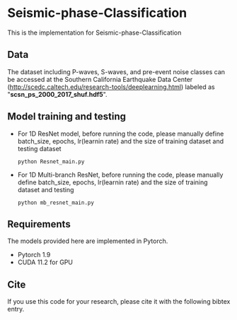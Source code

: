 # Seismic-phase-Classification
This is the implementation for Seismic-phase-Classification

## Data
The dataset including P-waves, S-waves, and pre-event noise classes can be accessed at the Southern California Earthquake Data Center (http://scedc.caltech.edu/research-tools/deeplearning.html) labeled as "**scsn_ps_2000_2017_shuf.hdf5**".

## Model training and testing
- For 1D ResNet model, before running the code, please manually define batch_size, epochs, lr(learnin rate) and the size of training dataset and testing dataset
  ```
  python Resnet_main.py
  ```
- For 1D Multi-branch ResNet, before running the code, please manually define batch_size, epochs, lr(learnin rate) and the size of training dataset and testing 
  ```
  python mb_resnet_main.py
  ```
## Requirements
The models provided here are implemented in Pytorch.
- Pytorch 1.9
- CUDA 11.2 for GPU

## Cite
If you use this code for your research, please cite it with the following bibtex entry.
